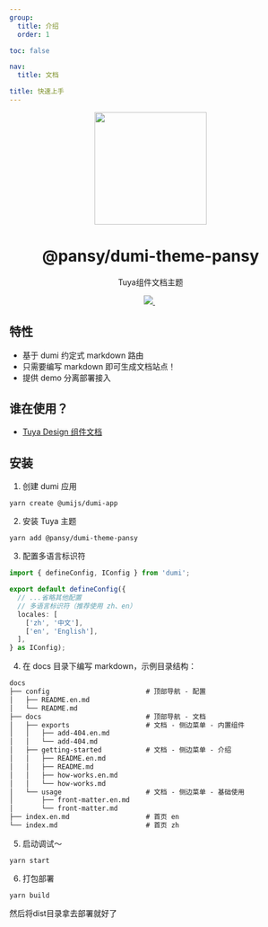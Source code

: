 ```yaml
---
group:
  title: 介绍
  order: 1

toc: false

nav:
  title: 文档

title: 快速上手
---
```


<Desc hidetitle="true">
 
<center><p align="center"><img src="https://images.tuyacn.com/rms-static/3dec3ee0-b3d9-11eb-9adb-1b12f902f79d-1620903119310.png?tyName=210513tuya.png" width="200px" /></p></center>

<center><h1>@pansy/dumi-theme-pansy</h1></center>

<center><p align="center">Tuya组件文档主题</p></center>

<center><p align="center">
  <a href="https://www.npmjs.com/package/@pansy/dumi-theme-pansy" target="_blank">
    <img src="https://img.shields.io/npm/v/@pansy/dumi-theme-pansy/latest.svg" />
  </a>&nbsp;
</p>
</center>
 
</Desc>

## 特性

- 基于 dumi 约定式 markdown 路由
- 只需要编写 markdown 即可生成文档站点！
- 提供 demo 分离部署接入

## 谁在使用？

- [Tuya Design 组件文档](https://github.com/TuyaInc/tuya-panel-kit-docs)

## 安装

1. 创建 dumi 应用

```shell
yarn create @umijs/dumi-app
```

2. 安装 Tuya 主题

```shell
yarn add @pansy/dumi-theme-pansy
```

3. 配置多语言标识符

```ts
import { defineConfig, IConfig } from 'dumi';

export default defineConfig({
  // ...省略其他配置
  // 多语言标识符（推荐使用 zh、en）
  locales: [
    ['zh', '中文'],
    ['en', 'English'],
  ],
} as IConfig);
```

4. 在 docs 目录下编写 markdown，示例目录结构：

```txt
docs
├── config                        # 顶部导航 - 配置
│   ├── README.en.md
│   └── README.md
├── docs                          # 顶部导航 - 文档
│   ├── exports                   # 文档 - 侧边菜单 - 内置组件
│   │   ├── add-404.en.md
│   │   └── add-404.md
│   ├── getting-started           # 文档 - 侧边菜单 - 介绍
│   │   ├── README.en.md
│   │   ├── README.md
│   │   ├── how-works.en.md
│   │   └── how-works.md
│   └── usage                     # 文档 - 侧边菜单 - 基础使用
│       ├── front-matter.en.md
│       └── front-matter.md
├── index.en.md                   # 首页 en
└── index.md                      # 首页 zh
```

5. 启动调试～

```shell
yarn start
```

6. 打包部署

```shell
yarn build
```

然后将dist目录拿去部署就好了
